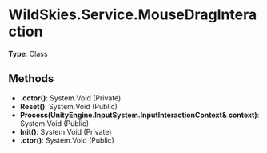 ﻿# WildSkies.Service.MouseDragInteraction

**Type**: Class

## Methods

- **.cctor()**: System.Void (Private)
- **Reset()**: System.Void (Public)
- **Process(UnityEngine.InputSystem.InputInteractionContext& context)**: System.Void (Public)
- **Init()**: System.Void (Private)
- **.ctor()**: System.Void (Public)

